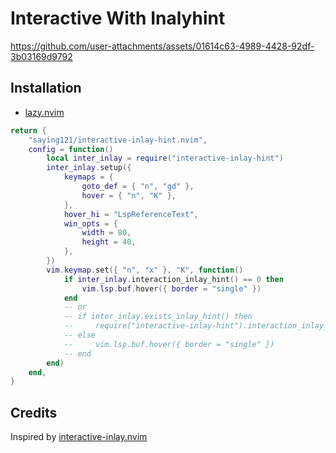 # Interactive With Inalyhint

<https://github.com/user-attachments/assets/01614c63-4989-4428-92df-3b03169d9792>

## Installation

- [lazy.nvim](https://github.com/folke/lazy.nvim)

```lua
return {
    "saying121/interactive-inlay-hint.nvim",
    config = function()
        local inter_inlay = require("interactive-inlay-hint")
        inter_inlay.setup({
            keymaps = {
                goto_def = { "n", "gd" },
                hover = { "n", "K" },
            },
            hover_hi = "LspReferenceText",
            win_opts = {
                width = 80,
                height = 40,
            },
        })
        vim.keymap.set({ "n", "x" }, "K", function()
            if inter_inlay.interaction_inlay_hint() == 0 then
                vim.lsp.buf.hover({ border = "single" })
            end
            -- or
            -- if inter_inlay.exists_inlay_hint() then
            --     require("interactive-inlay-hint").interaction_inlay_hint()
            -- else
            --     vim.lsp.buf.hover({ border = "single" })
            -- end
        end)
    end,
}
```

## Credits

Inspired by [interactive-inlay.nvim](https://github.com/llllvvuu/interactive-inlay.nvim)
